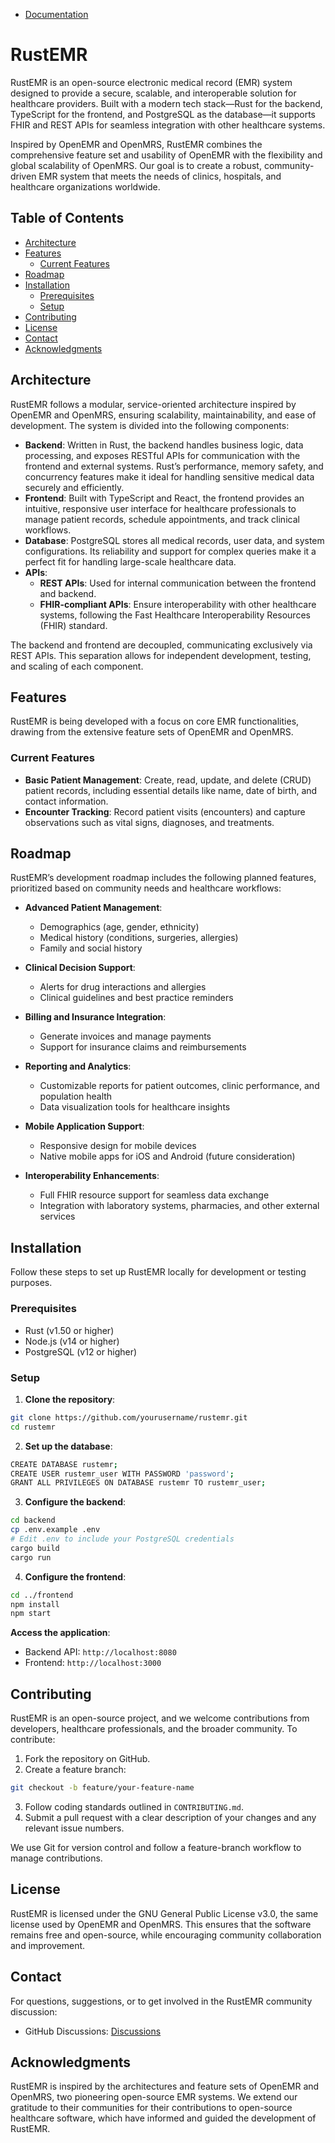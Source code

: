 - [Documentation](https://ubudcare.github.io/rustemr/)

# RustEMR

RustEMR is an open-source electronic medical record (EMR) system designed to provide a secure, scalable, and interoperable solution for healthcare providers. Built with a modern tech stack—Rust for the backend, TypeScript for the frontend, and PostgreSQL as the database—it supports FHIR and REST APIs for seamless integration with other healthcare systems.

Inspired by OpenEMR and OpenMRS, RustEMR combines the comprehensive feature set and usability of OpenEMR with the flexibility and global scalability of OpenMRS. Our goal is to create a robust, community-driven EMR system that meets the needs of clinics, hospitals, and healthcare organizations worldwide.

## Table of Contents

- [Architecture](#architecture)
- [Features](#features)
  - [Current Features](#current-features)
- [Roadmap](#roadmap)
- [Installation](#installation)
  - [Prerequisites](#prerequisites)
  - [Setup](#setup)
- [Contributing](#contributing)
- [License](#license)
- [Contact](#contact)
- [Acknowledgments](#acknowledgments)

## Architecture

RustEMR follows a modular, service-oriented architecture inspired by OpenEMR and OpenMRS, ensuring scalability, maintainability, and ease of development. The system is divided into the following components:

- **Backend**: Written in Rust, the backend handles business logic, data processing, and exposes RESTful APIs for communication with the frontend and external systems. Rust’s performance, memory safety, and concurrency features make it ideal for handling sensitive medical data securely and efficiently.
- **Frontend**: Built with TypeScript and React, the frontend provides an intuitive, responsive user interface for healthcare professionals to manage patient records, schedule appointments, and track clinical workflows.
- **Database**: PostgreSQL stores all medical records, user data, and system configurations. Its reliability and support for complex queries make it a perfect fit for handling large-scale healthcare data.
- **APIs**:
  - **REST APIs**: Used for internal communication between the frontend and backend.
  - **FHIR-compliant APIs**: Ensure interoperability with other healthcare systems, following the Fast Healthcare Interoperability Resources (FHIR) standard.

The backend and frontend are decoupled, communicating exclusively via REST APIs. This separation allows for independent development, testing, and scaling of each component.

## Features

RustEMR is being developed with a focus on core EMR functionalities, drawing from the extensive feature sets of OpenEMR and OpenMRS.

### Current Features

- **Basic Patient Management**: Create, read, update, and delete (CRUD) patient records, including essential details like name, date of birth, and contact information.
- **Encounter Tracking**: Record patient visits (encounters) and capture observations such as vital signs, diagnoses, and treatments.

## Roadmap

RustEMR’s development roadmap includes the following planned features, prioritized based on community needs and healthcare workflows:

- **Advanced Patient Management**:
  - Demographics (age, gender, ethnicity)
  - Medical history (conditions, surgeries, allergies)
  - Family and social history

- **Clinical Decision Support**:
  - Alerts for drug interactions and allergies
  - Clinical guidelines and best practice reminders

- **Billing and Insurance Integration**:
  - Generate invoices and manage payments
  - Support for insurance claims and reimbursements

- **Reporting and Analytics**:
  - Customizable reports for patient outcomes, clinic performance, and population health
  - Data visualization tools for healthcare insights

- **Mobile Application Support**:
  - Responsive design for mobile devices
  - Native mobile apps for iOS and Android (future consideration)

- **Interoperability Enhancements**:
  - Full FHIR resource support for seamless data exchange
  - Integration with laboratory systems, pharmacies, and other external services

## Installation

Follow these steps to set up RustEMR locally for development or testing purposes.

### Prerequisites

- Rust (v1.50 or higher)
- Node.js (v14 or higher)
- PostgreSQL (v12 or higher)

### Setup

1. **Clone the repository**:

```bash
git clone https://github.com/yourusername/rustemr.git
cd rustemr
```

2. **Set up the database**:

```bash
CREATE DATABASE rustemr;
CREATE USER rustemr_user WITH PASSWORD 'password';
GRANT ALL PRIVILEGES ON DATABASE rustemr TO rustemr_user;
```

3. **Configure the backend**:

```bash
cd backend
cp .env.example .env
# Edit .env to include your PostgreSQL credentials
cargo build
cargo run
```

4. **Configure the frontend**:

```bash
cd ../frontend
npm install
npm start
```

**Access the application**:

- Backend API: `http://localhost:8080`
- Frontend: `http://localhost:3000`

## Contributing

RustEMR is an open-source project, and we welcome contributions from developers, healthcare professionals, and the broader community. To contribute:

1. Fork the repository on GitHub.
2. Create a feature branch:

```bash
git checkout -b feature/your-feature-name
```

3. Follow coding standards outlined in `CONTRIBUTING.md`.
4. Submit a pull request with a clear description of your changes and any relevant issue numbers.

We use Git for version control and follow a feature-branch workflow to manage contributions.

## License

RustEMR is licensed under the GNU General Public License v3.0, the same license used by OpenEMR and OpenMRS. This ensures that the software remains free and open-source, while encouraging community collaboration and improvement.

## Contact

For questions, suggestions, or to get involved in the RustEMR community discussion:

- GitHub Discussions: [Discussions](https://github.com/UbudCare/rustemr/discussions)

## Acknowledgments

RustEMR is inspired by the architectures and feature sets of OpenEMR and OpenMRS, two pioneering open-source EMR systems. We extend our gratitude to their communities for their contributions to open-source healthcare software, which have informed and guided the development of RustEMR.
